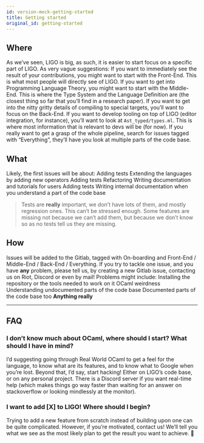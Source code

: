 ```yaml
---
id: version-mock-getting-started
title: Getting started
original_id: getting-started
---
```


## Where
As we’ve seen, LIGO is big, as such, it is easier to start focus on a specific part of LIGO. As very vague suggestions:
If you want to immediately see the result of your contributions, you might want to start with the Front-End. This is what most people will directly see of LIGO.
If you want to get into Programming Language Theory, you might want to start with the Middle-End. This is where the Type System and the Language Definition are (the closest thing so far that you’ll find in a research paper).
If you want to get into the nitty gritty details of compiling to special targets, you’ll want to focus on the Back-End.
If you want to develop tooling on top of LIGO (editor integration, for instance), you’ll want to look at `Ast_typed/types.ml`. This is where most information that is relevant to devs will be (for now).
If you really want to get a grasp of the whole pipeline, search for issues tagged with “Everything”, they’ll have you look at multiple parts of the code base.
## What
Likely, the first issues will be about:
Adding tests
Extending the languages by adding new operators
Adding tests
Refactoring
Writing documentation and tutorials for users
Adding tests
Writing internal documentation when you understand a part of the code base
>Tests are **really** important, we don’t have lots of them, and mostly regression ones. This can’t be stressed enough. Some features are missing not because we can’t add them, but because we don’t know so as no tests tell us they are missing.
## How
Issues will be added to the Gitlab, tagged with On-boarding and Front-End / Middle-End / Back-End / Everything. If you try to tackle one issue, and you have **any** problem, please tell us, by creating a new Gitlab issue, contacting us on Riot, Discord or even by mail!  Problems might include:
Installing the repository or the tools needed to work on it
OCaml weirdness
Understanding undocumented parts of the code base
Documented parts of the code base too
**Anything really**

---

## FAQ
### I don’t know much about OCaml, where should I start? What should I have in mind?
I’d suggesting going through Real World OCaml to get a feel for the language, to know what are its features, and to know what to Google when you’re lost.
Beyond that, I’d say, start hacking! Either on LIGO’s code base, or on any personal project.
There is a Discord server if you want real-time help (which makes things go way faster than waiting for an answer on stackoverflow or looking mindlessly at the monitor).
### I want to add [X] to LIGO! Where should I begin?
Trying to add a new feature from scratch instead of building upon one can be quite complicated. However, if you’re motivated, contact us! We’ll tell you what we see as the most likely plan to get the result you want to achieve.


